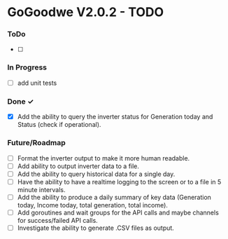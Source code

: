 # GoGoodwe V2.0.2 - TODO

### ToDo

- [ ]

### In Progress

- [ ] add unit tests

### Done ✓

- [x] Add the ability to query the inverter status for Generation today and Status (check if operational).

### Future/Roadmap

- [ ] Format the inverter output to make it more human readable.
- [ ] Add ability to output inverter data to a file.
- [ ] Add the ability to query historical data for a single day.
- [ ] Have the ability to have a realtime logging to the screen or to a file in 5 minute intervals.
- [ ] Add the ability to produce a daily summary of key data (Generation today, Income today, total generation, total income).
- [ ] Add goroutines and wait groups for the API calls and maybe channels for success/failed API calls.
- [ ] Investigate the ability to generate .CSV files as output.
